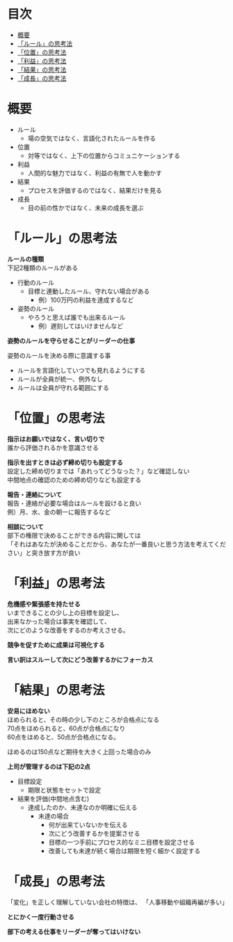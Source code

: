 <!-- omit in toc -->
# 目次

- [概要](#概要)
- [「ルール」の思考法](#ルールの思考法)
- [「位置」の思考法](#位置の思考法)
- [「利益」の思考法](#利益の思考法)
- [「結果」の思考法](#結果の思考法)
- [「成長」の思考法](#成長の思考法)

# 概要

- ルール
  - 場の空気ではなく、言語化されたルールを作る
- 位置
  - 対等ではなく、上下の位置からコミュニケーションする
- 利益
  - 人間的な魅力ではなく、利益の有無で人を動かす
- 結果
  - プロセスを評価するのではなく、結果だけを見る
- 成長
  - 目の前の性かではなく、未来の成長を選ぶ

# 「ルール」の思考法

**ルールの種類**  
下記2種類のルールがある

- 行動のルール
  - 目標と連動したルール、守れない場合がある
    - 例）100万円の利益を達成するなど
- 姿勢のルール
  - やろうと思えば誰でも出来るルール
    - 例）遅刻してはいけませんなど

**姿勢のルールを守らせることがリーダーの仕事**

姿勢のルールを決める際に意識する事  

- ルールを言語化していつでも見れるようにする
- ルールが全員が統一、例外なし
- ルールは全員が守れる範囲にする

# 「位置」の思考法

**指示はお願いではなく、言い切りで**  
誰から評価されるかを意識させる

**指示を出すときは必ず締め切りも設定する**  
設定した締め切りまでは「あれってどうなった？」など確認しない  
中間地点の確認のための締め切りなども設定する

**報告・連絡について**  
報告・連絡が必要な場合はルールを設けると良い  
例）月、水、金の朝一に報告するなど

**相談について**  
部下の権限で決めることができる内容に関しては  
「それはあなたが決めることだから、あなたが一番良いと思う方法を考えてください」と突き放す方が良い

# 「利益」の思考法

**危機感や緊張感を持たせる**  
いまできることの少し上の目標を設定し、  
出来なかった場合は事実を確認して、  
次にどのような改善をするのか考えさせる。

**競争を促すために成果は可視化する**

**言い訳はスルーして次にどう改善するかにフォーカス**

# 「結果」の思考法

**安易にほめない**  
ほめられると、その時の少し下のところが合格点になる  
70点をほめられると、60点が合格点になり  
60点をほめると、50点が合格点になる。

ほめるのは150点など期待を大きく上回った場合のみ

**上司が管理するのは下記の2点**

- 目標設定
  - 期限と状態をセットで設定
- 結果を評価(中間地点含む)
  - 達成したのか、未達なのか明確に伝える
    - 未達の場合
      - 何が出来ていないかを伝える
      - 次にどう改善するかを提案させる
      - 目標の一つ手前にプロセス的なミニ目標を設定させる
      - 改善しても未達が続く場合は期限を短く細かく設定する

# 「成長」の思考法

「変化」を正しく理解していない会社の特徴は、
「人事移動や組織再編が多い」

**とにかく一度行動させる**

**部下の考える仕事をリーダーが奪ってはいけない**
